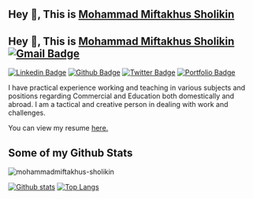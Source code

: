 ## Hey 👋, This is [Mohammad Miftakhus Sholikin](https://mohammad-miftakhus-sholikin.github.io/academic_website/profil/riwayat-hidup-penulis/)

## Hey 👋, This is [Mohammad Miftakhus Sholikin](https://mohammad-miftakhus-sholikin.github.io/academic_website/profil/riwayat-hidup-penulis/) [![Gmail Badge](https://img.shields.io/badge/-mohammadmiftakhussholikin@gmail.com-c14438?style=flat&logo=Gmail&logoColor=white&link=mailto:mohammadmiftakhussholikin@gmail.com)](mailto:mohammadmiftakhussholikin@gmail.com) 
[![Linkedin Badge](https://img.shields.io/badge/-mohammadmiftakhus-sholikin-0072b1?style=flat&logo=Linkedin&logoColor=white&link=https://www.linkedin.com/in/mohammadmiftakhus-sholikin/)](https://www.linkedin.com/in/mohammadmiftakhus-sholikin/) [![Github Badge](https://img.shields.io/badge/-mohammadmiftakhus-sholikin-grey?style=flat&logo=github&logoColor=white&link=https://github.com/mohammadmiftakhus-sholikin/)](https://www.github.com/mohammadmiftakhus-sholikin/) [![Twitter Badge](https://img.shields.io/badge/-mohammadmiftakhus-sholikin-00acee?style=flat&logo=twitter&logoColor=white&link=https://twitter.com/mohammadmiftakhus-sholikin/)](https://www.twitter.com/mohammadmiftakhus-sholikin/) [![Portfolio Badge](https://img.shields.io/badge/portfolio-web-blue?style=flat&link=https://github.com/mohammad-miftakhus-sholikin/)](https://github.com/mohammad-miftakhus-sholikin/) <p align='left'>I have practical experience working and teaching in various subjects and positions regarding Commercial and Education both domestically and abroad. I am a tactical and creative person in dealing with work and challenges.</p><p align='left'> You can view my resume <a href='https://mohammad-miftakhus-sholikin.github.io/academic_website/profil/riwayat-hidup-penulis/ ' target=_blank><u>here</u>.</a></p>
## Some of my Github Stats
<p align=left> <img src=https://komarev.com/ghpvc/?username=mohammadmiftakhus-sholikin alt=mohammadmiftakhus-sholikin /> </p>

[![Github stats](https://github-readme-stats.vercel.app/api?username=mohammadmiftakhus-sholikin&show_icons=true&include_all_commits=true)](https://github.com/mohammadmiftakhus-sholikin/github-readme-stats)
[![Top Langs](https://github-readme-stats.vercel.app/api/top-langs/?username=mohammadmiftakhus-sholikin&layout=compact)](https://github.com/mohammadmiftakhus-sholikin/github-readme-stats)
